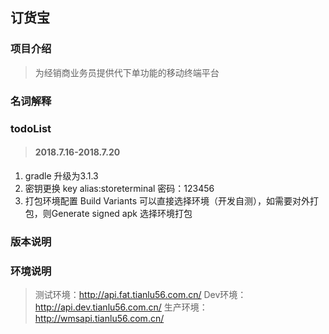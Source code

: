 ## 订货宝
### 项目介绍
>为经销商业务员提供代下单功能的移动终端平台

### 名词解释

### todoList
> #### 2018.7.16-2018.7.20
1. gradle 升级为3.1.3
2. 密钥更换 key alias:storeterminal 密码：123456
3. 打包环境配置  Build Variants 可以直接选择环境（开发自测），如需要对外打包，则Generate signed apk 选择环境打包


### 版本说明

### 环境说明
>测试环境：http://api.fat.tianlu56.com.cn/
>Dev环境： http://api.dev.tianlu56.com.cn/
>生产环境：http://wmsapi.tianlu56.com.cn/
